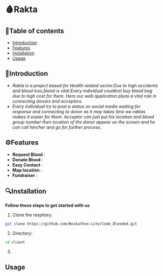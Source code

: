 # 🩸Rakta

## 📝Table of contents
- [Introduction](#introduction)
- [Features](#features)
- [Installation](#installation)
- [Usage](#usage)

## 📖Introduction
- *Rakta is a project based for Health related sector.Due to high accidents and blood loss,blood is vital.Every individual couldnot buy blood bag due to high cost for them.
   Here our web application plyas a vital role in connecting donars and acceptors.*
- *Every individual try to post a status on social media waiting for response and connecting to donor as it may takes time we raktas makes it easier for them.
  Acceptor can just put his location and blood group number then location of the donor appear on the screen and he can call him/her and go for further process.*
  
## ⚙Features
- **Request Blood** : 
- **Donate Blood** :
- **Easy Contact** :
- **Map location** :
- **Fundraiser** :

## 🔍Installation
**Follow these steps to get started with us**

1. Clone the respitory:

```bash
git clone https://github.com/Noskathon-Lite/Code_Blooded.git
```

2. Directory:

```bash
cd client
```

3. 
## Usage
